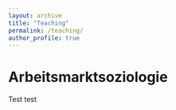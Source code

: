 ```yaml
---
layout: archive
title: "Teaching"
permalink: /teaching/
author_profile: true
---
```


# Arbeitsmarktsoziologie
Test test

<!--
{% include base_path %}

{% for post in site.teaching reversed %}
  {% include archive-single.html %}
{% endfor %}
-->